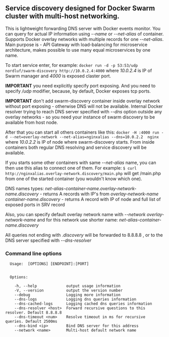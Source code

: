 ## Service discovery designed for Docker Swarm cluster with multi-host networking.

This is lightweight forwarding DNS server with Docker events monitor. You can query for actual IP information using _--name_ or _--net-alias_ of container. Supports Docker overlay networks with multiple records for one _--net-alias_.  Main purpose is - API Gateway with load-balancing for microservice architecture, makes possible to use many equal microservices by one name. 

To start service enter, for example: `docker run -d -p 53:53/udp nordluf/swarm-discovery http://10.0.2.4:4000`  where _10.0.2.4_ is IP of Swarm manager and _4000_ is exposed claster port. 

**IMPORTANT**  you need explicitly specify port exposing. And you need to specify _/udp_ modifier, because, by default, Docker exposes tcp ports. 

**IMPORTANT** don't add swarm-discovery container inside overlay network without port exposing - otherwise DNS will not be available. Internal Docker resolver trying to reach DNS server specified with _--dns_ option outside any overlay networks - so you need your instance of swarm discovery to be available from host node. 

After that you can start all others containers like this: `docker -H :4000 run -d --net=overlay-network --net-alias=nginxalias --dns=10.0.2.2  nginx` where _10.0.2.2_ is IP of node where swarm-discovery starts. From inside containers both regular DNS resolving and service discovery will be available.

If you starts some other containers with same _--net-alias_ name, you can then use this alias to connect one of them. For example: `$ curl http://nginxalias.overlay-network.discovery/main.php` will get /main.php from one of the started container (you wouldn't know which one).

DNS names types:
_net-alias-container-name.overlay-network-name.discovery_ - returns A records with IP's from _overlay-network-name_ 
_container-name.discovery_ - returns A record with IP of node and full list of exposed ports in SRV record 

Also, you can specify default overlay network name with _--network overlay-network-name_ and for this network use shorter name: _net-alias-container-name.discovery_

All queries not ending with _.discovery_ will be forwarded to 8.8.8.8 , or to the DNS server specified with _--dns-resolver_

### Command line options
```
  Usage:  [OPTIONS] [ENDPOINT]:[PORT]


  Options:

    -h, --help             output usage information
    -V, --version          output the version number
    --debug                Logging more information
    --dns-logs             Logging dns queries information
    --dns-cached-logs      Logging cached dns queries information
    --dns-resolver <host>  Forward recursive questions to this resolver. Default 8.8.8.8
    --dns-timeout <num>    Resolve timeout in ms for recursive queries. Default 2500ms
    --dns-bind <ip>        Bind DNS server for this address
    --network <name>       Multi-host default network name
```
